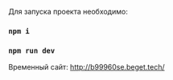 Для запуска проекта необходимо:

### `npm i`

### `npm run dev`

Временный сайт: http://b99960se.beget.tech/
